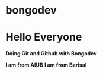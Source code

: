 # bongodev
 
# Hello Everyone
**Doing Git and Github with Bongodev**
 
**I am from AIUB**
**I am from Barisal**